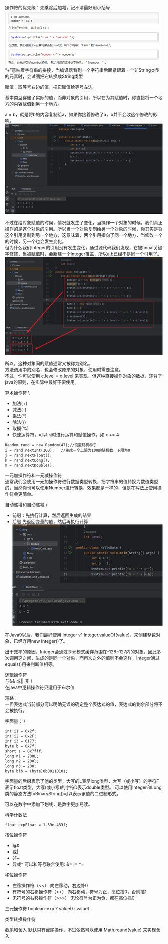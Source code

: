 操作符的优先级：先乘除后加减，记不清最好用小括号
![alt text](.\image\4.png)
“+”意味着字符串的拼接，当编译器看到一个字符串后面紧跟着一个非String类型的元素时，会试图把它转换成String类型

赋值：取等号右边的值，把它赋值给等号左边。

基本类型存储了实际的值，而非对象的引用，所以在为其赋值时，你直接将一个地方的内容赋值到另一个地方。

a = b，就是将b的内容复制给a，如果你接着修改了a，b并不会收这个修改的影响。
![alt text](./image/5.png)

不过在给对象赋值的时候，情况就发生了变化，当操作一个对象的时候，我们真正操作的是这个对象的引用。所以当一个对象复制给另一个对象的时候，你其实是将这个引用复制到另一个地方，这意味着，两个引用指向了同一个地方，当修改一个的时候，另一个也会发生变化。    \
但为什么我们Integer的引用没有发生变化，通过源代码我们发现，它被finnal关键字修饰，当被赋值时，会新建一个Integer覆盖，所以a,b已经不是同一个引用了。
![alt text](./image/6.png)

所以，这种对象间的赋值通常又被称为别名。 \
方法调用中的别名，也会修改原来的对象，使用时需要注意。  \
不过，你可以使用 c.level = d.level 来实现，但这种直接操作对象的数据，违背了java的原则，在实际中最好不要使用。

算术操作符   \
* 加法(+)
* 减法(-)
* 乘法(*)
* 除法(/)
* 取模(%)
* 快速运算符，可以同时进行运算和赋值操作。如 x += 4

```
Random rand = new Random(47);//设置随机种子
i = rand.nextInt(100);   //生成一个上限为100的随机数，下限为0
j = rand.nextFloat();
k = rand.nextLong();
m = rand.nextDouble();

```

一元加操作符和一元减操作符   \
通常我们会使用一元加操作符进行数据类型转换，把字符串的值转换为数值类型的，当然你也可以使用Number进行转换，效果都是一样的，但是在写法上使用操作符会更简单。

自动递增和自动递减   \
* 前缀：先执行计算，然后返回生成的结果
* 后缀  先返回变量的值，然后再执行计算
![alt text](./image/7.png)


在Java9以后，我们最好使用 Integer v1 Integer.valueOf(value)，来创建整数对象，已经弃用new Integer()了。

出于效率的原因，Integer会通过享元模式缓存范围在-128~127内的对象，因此多次调用这之间，生成的是同一个对象，而再次之外的值则不会这样，Integer通过equals()用来判断值相等。

逻辑操作符    \
与&&  或||  非！ \
在java中逻辑操作符只适用于布尔值

短路： \
一但表达式当前部分可以明确无误的确定整个表达式的值，表达式的剩余部分将不会被执行。

字面量：  \
```
int i1 = 0x2f;
int i2 = 0x2F;
int i3 = 0177;
byte b = 0x7f;
short s = 0x7fff;
long n1 = 200L;
long n2 = 200l;
long n3 = 200;
byte blb = (byte)0b00110101;
```
字面量的后缀表示了他的类型，大写的L表示long类型，大写（或小写）的字符F表示float类型，大写(或小写)的字符D表示double类型。
可以使用Integer和Long类的静态方法toBinaryString()可以表示该值的二进制形式。

可以在数字中添加下划线，是数字更加易读。

科学计数法
```
float expFloat = 1.39e-433f;
```

按位操作符
* 与&
* 或|
* 非~
* 异或^
可以和等号联合使用:  &=    |=   ^=

移位操作符
* 左移操作符（<<）           向左移动，右边补0
* 有符号的右移操作符（>>）    向右移动，符号为正，高位插0，否则插1
* 无符号的右移操作符（>>>）   无论符号为正为负，都在高位插0

三元操作符
boolean-exp ? value0 : value1

类型转换操作符

截尾和舍入
默认只有截尾操作，不过依然可以使用 Math.round(value) 来实现舍入

